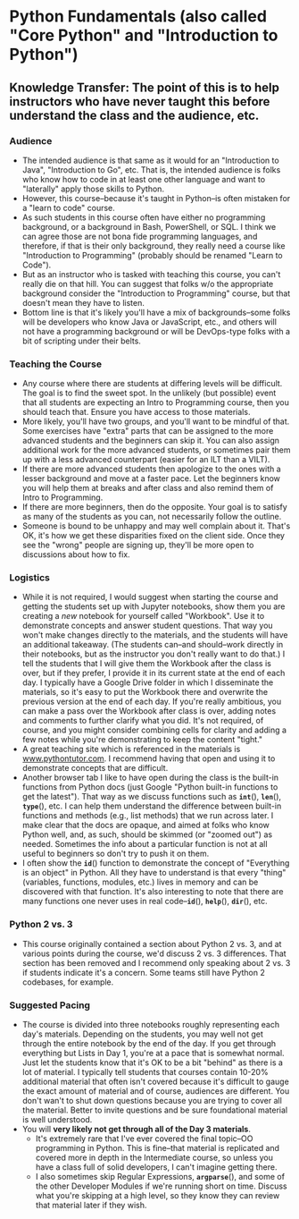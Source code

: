 # Python Fundamentals (also called "Core Python" and "Introduction to Python")

## Knowledge Transfer: The point of this is to help instructors who have never taught this before understand the class and the audience, etc.

### Audience
* The intended audience is that same as it would for an "Introduction to Java", "Introduction to Go", etc. That is, the intended audience is folks who know how to code in at least one other language and want to "laterally" apply those skills to Python.
* However, this course–because it's taught in Python–is often mistaken for a "learn to code" course.
* As such students in this course often have either no programming background, or a background in Bash, PowerShell, or SQL. I think we can agree those are not bona fide programming languages, and therefore, if that is their only background, they really need a course like "Introduction to Programming" (probably should be renamed "Learn to Code").
* But as an instructor who is tasked with teaching this course, you can't really die on that hill. You can suggest that folks w/o the appropriate background consider the "Introduction to Programming" course, but that doesn't mean they have to listen.
* Bottom line is that it's likely you'll have a mix of backgrounds–some folks will be developers who know Java or JavaScript, etc., and others will not have a programming background or will be DevOps-type folks with a bit of scripting under their belts.

### Teaching the Course
* Any course where there are students at differing levels will be difficult. The goal is to find the sweet spot. In the unlikely (but possible) event that all students are expecting an Intro to Programming course, then you should teach that. Ensure you have access to those materials.
* More likely, you'll have two groups, and you'll want to be mindful of that. Some exercises have "extra" parts that can be assigned to the more advanced students and the beginners can skip it. You can also assign additional work for the more advanced students, or sometimes pair them up with a less advanced counterpart (easier for an ILT than a VILT).
* If there are more advanced students then apologize to the ones with a lesser background and move at a faster pace. Let the beginners know you will help them at breaks and after class and also remind them of Intro to Programming.
* If there are more beginners, then do the opposite. Your goal is to satisfy as many of the students as you can, not necessarily follow the outline.
* Someone is bound to be unhappy and may well complain about it. That's OK, it's how we get these disparities fixed on the client side. Once they see the "wrong" people are signing up, they'll be more open to discussions about how to fix.

### Logistics
* While it is not required, I would suggest when starting the course and getting the students set up with Jupyter notebooks, show them you are creating a _new_ notebook for yourself called "Workbook". Use it to demonstrate concepts and answer student questions. That way you won't make changes directly to the materials, and the students will have an additional takeaway. (The students can–and should–work directly in their notebooks, but as the instructor you don't really want to do that.) I tell the students that I will give them the Workbook after the class is over, but if they prefer, I provide it in its current state at the end of each day. I typically have a Google Drive folder in which I disseminate the materials, so it's easy to put the Workbook there and overwrite the previous version at the end of each day. If you're really ambitious, you can make a pass over the Workbook after class is over, adding notes and comments to further clarify what you did. It's not required, of course, and you might consider combining cells for clarity and adding a few notes while you're demonstrating to keep the content "tight."
* A great teaching site which is referenced in the materials is www.pythontutor.com. I recommend having that open and using it to demonstrate concepts that are difficult.
* Another browser tab I like to have open during the class is the built-in functions from Python docs (just Google "Python built-in functions to get the latest"). That way as we discuss functions such as __`int`__(), __`len`__(), __`type`__(), etc. I can help them understand the difference between built-in functions and methods (e.g., list methods) that we run across later. I make clear that the docs are opaque, and aimed at folks who know Python well, and, as such, should be skimmed (or "zoomed out") as needed. Sometimes the info about a particular function is not at all useful to beginners so don't try to push it on them.
* I often show the __`id`__() function to demonstrate the concept of "Everything is an object" in Python. All they have to understand is that every "thing" (variables, functions, modules, etc.) lives in memory and can be discovered with that function. It's also interesting to note that there are many functions one never uses in real code–__`id`__(), __`help`__(), __`dir`__(), etc.
### Python 2 vs. 3
* This course originally contained a section about Python 2 vs. 3, and at various points during the course, we'd discuss 2 vs. 3 differences. That section has been removed and I recommend only speaking about 2 vs. 3 if students indicate it's a concern. Some teams still have Python 2 codebases, for example.

### Suggested Pacing
* The course is divided into three notebooks roughly representing each day's materials. Depending on the students, you may well not get through the entire notebook by the end of the day. If you get through everything but Lists in Day 1, you're at a pace that is somewhat normal. Just let the students know that it's OK to be a bit "behind" as there is a lot of material. I typically tell students that courses contain 10-20% additional material that often isn't covered because it's difficult to gauge the exact amount of material and of course, audiences are different. You don't wan't to shut down questions because you are trying to cover all the material. Better to invite questions and be sure foundational material is well understood. 
* You will **very likely not get through all of the Day 3 materials**.
  * It's extremely rare that I've ever covered the final topic–OO programming in Python. This is fine–that material is replicated and covered more in depth in the Intermediate course, so unless you have a class full of solid developers, I can't imagine getting there.
  * I also sometimes skip Regular Expressions, __`argparse`__(), and some of the other Developer Modules if we're running short on time. Discuss what you're skipping at a high level, so they know they can review that material later if they wish.
